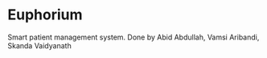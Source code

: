 # Euphorium
Smart patient management system.
Done by Abid Abdullah, Vamsi Aribandi, Skanda Vaidyanath

